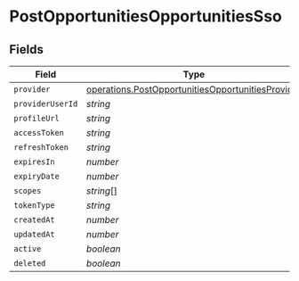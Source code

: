 # PostOpportunitiesOpportunitiesSso


## Fields

| Field                                                                                                                  | Type                                                                                                                   | Required                                                                                                               | Description                                                                                                            |
| ---------------------------------------------------------------------------------------------------------------------- | ---------------------------------------------------------------------------------------------------------------------- | ---------------------------------------------------------------------------------------------------------------------- | ---------------------------------------------------------------------------------------------------------------------- |
| `provider`                                                                                                             | [operations.PostOpportunitiesOpportunitiesProvider](../../models/operations/postopportunitiesopportunitiesprovider.md) | :heavy_minus_sign:                                                                                                     | N/A                                                                                                                    |
| `providerUserId`                                                                                                       | *string*                                                                                                               | :heavy_minus_sign:                                                                                                     | N/A                                                                                                                    |
| `profileUrl`                                                                                                           | *string*                                                                                                               | :heavy_minus_sign:                                                                                                     | N/A                                                                                                                    |
| `accessToken`                                                                                                          | *string*                                                                                                               | :heavy_minus_sign:                                                                                                     | N/A                                                                                                                    |
| `refreshToken`                                                                                                         | *string*                                                                                                               | :heavy_minus_sign:                                                                                                     | N/A                                                                                                                    |
| `expiresIn`                                                                                                            | *number*                                                                                                               | :heavy_minus_sign:                                                                                                     | N/A                                                                                                                    |
| `expiryDate`                                                                                                           | *number*                                                                                                               | :heavy_minus_sign:                                                                                                     | N/A                                                                                                                    |
| `scopes`                                                                                                               | *string*[]                                                                                                             | :heavy_minus_sign:                                                                                                     | N/A                                                                                                                    |
| `tokenType`                                                                                                            | *string*                                                                                                               | :heavy_minus_sign:                                                                                                     | N/A                                                                                                                    |
| `createdAt`                                                                                                            | *number*                                                                                                               | :heavy_minus_sign:                                                                                                     | N/A                                                                                                                    |
| `updatedAt`                                                                                                            | *number*                                                                                                               | :heavy_minus_sign:                                                                                                     | N/A                                                                                                                    |
| `active`                                                                                                               | *boolean*                                                                                                              | :heavy_minus_sign:                                                                                                     | N/A                                                                                                                    |
| `deleted`                                                                                                              | *boolean*                                                                                                              | :heavy_minus_sign:                                                                                                     | N/A                                                                                                                    |